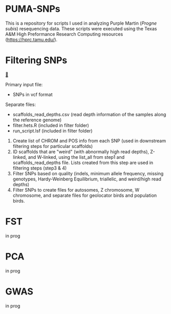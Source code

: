 # PUMA-SNPs

This is a repository for scripts I used in analyzing Purple Martin (*Progne subis*) resequencing data.
These scripts were executed using the Texas A&M High Preformance Research Computing resources (https://hprc.tamu.edu/).

# Filtering SNPs 
[:file_folder:](https://github.com/edegreef/PUMA-SNPs/tree/master/filter)

Primary input file:
* SNPs in vcf format

Separate files:
* scaffolds_read_depths.csv (read depth information of the samples along the reference genome)
* filter.hets.R (included in filter folder)
* run_script.lsf (included in filter folder)

1. Create list of CHROM and POS info from each SNP (used in downstream filtering steps for particular scaffolds)
2. ID scaffolds that are "weird" (with abnormally high read depths), Z-linked, and W-linked, using the list_all from step1 and scaffolds_read_depths file. Lists created from this step are used in filtering steps (step3 & 4)
3. Filter SNPs based on quality (indels, minimum allele frequency, missing genotypes, Hardy-Weinberg Equilibrium, triallelic, and weird/high read depths)
4. Filter SNPs to create files for autosomes, Z chromosome, W chromosome, and separate files for geolocator birds and population birds.



# FST
in prog

# PCA
in prog

# GWAS
in prog
